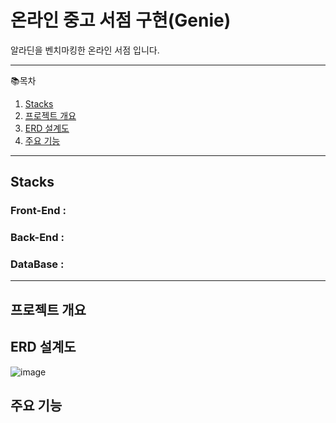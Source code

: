 # 온라인 중고 서점 구현(Genie)

알라딘을 벤치마킹한 온라인 서점 입니다.
* * *

📚목차
1. [Stacks](#Stacks)
2. [프로젝트 개요](#2️⃣프로젝트-개요)
3. [ERD 설계도](#3️⃣ERD-설계도)
4. [주요 기능](#4️⃣주요-기능)

* * *

## Stacks
### Front-End :

### Back-End :

### DataBase :

* * *



## 프로젝트 개요   

## ERD 설계도
![image](https://github.com/Maksimssi/genie/assets/142511332/03f10079-b971-478a-9c3a-0e5dae596c4c)

## 주요 기능

